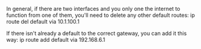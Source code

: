 In general, if there are two interfaces and you only one the internet to function from one of them, you'll need to delete any other default routes:
ip route del default via 10.1.100.1

If there isn't already a default to the correct gateway, you can add it this way:
ip route add default via 192.168.6.1